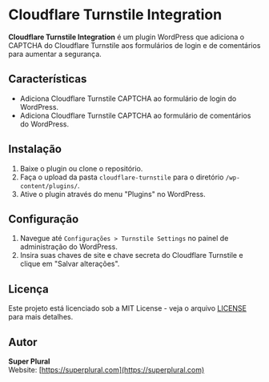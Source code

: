 # Cloudflare Turnstile Integration

**Cloudflare Turnstile Integration** é um plugin WordPress que adiciona o CAPTCHA do Cloudflare Turnstile aos formulários de login e de comentários para aumentar a segurança.

## Características

- Adiciona Cloudflare Turnstile CAPTCHA ao formulário de login do WordPress.
- Adiciona Cloudflare Turnstile CAPTCHA ao formulário de comentários do WordPress.

## Instalação

1. Baixe o plugin ou clone o repositório.
2. Faça o upload da pasta `cloudflare-turnstile` para o diretório `/wp-content/plugins/`.
3. Ative o plugin através do menu "Plugins" no WordPress.

## Configuração

1. Navegue até `Configurações > Turnstile Settings` no painel de administração do WordPress.
2. Insira suas chaves de site e chave secreta do Cloudflare Turnstile e clique em "Salvar alterações".

## Licença

Este projeto está licenciado sob a MIT License - veja o arquivo [LICENSE](LICENSE) para mais detalhes.

## Autor

**Super Plural**  
Website: [https://superplural.com](https://superplural.com)
